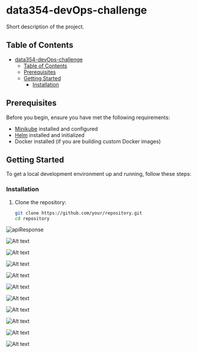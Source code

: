 # data354-devOps-challenge

Short description of the project.

## Table of Contents

- [data354-devOps-challenge](#data354-devops-challenge)
  - [Table of Contents](#table-of-contents)
  - [Prerequisites](#prerequisites)
  - [Getting Started](#getting-started)
    - [Installation](#installation)

## Prerequisites

Before you begin, ensure you have met the following requirements:

- [Minikube](https://minikube.sigs.k8s.io/docs/start/) installed and configured
- [Helm](https://helm.sh/docs/intro/install/) installed and initialized
- Docker installed (if you are building custom Docker images)

## Getting Started

To get a local development environment up and running, follow these steps:

### Installation

1. Clone the repository:

   ```bash
   git clone https://github.com/your/repository.git
   cd repository

![apiResponse](images/image.png)

![Alt text](images/image-1.png)

![Alt text](images/image-2.png)

![Alt text](images/image-4.png)

![Alt text](images/image-5.png)

![Alt text](images/image-6.png)

![Alt text](images/image-7.png)

![Alt text](images/image-8.png)

![Alt text](images/image-9.png)

![Alt text](images/image-10.png)

![Alt text](images/image-11.png)
